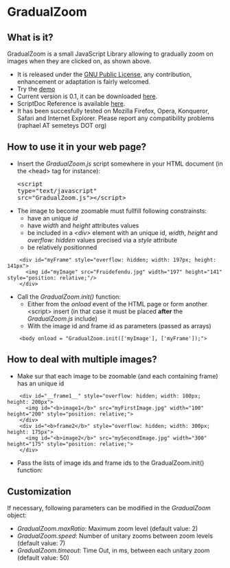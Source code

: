 # GradualZoom

## What is it?

GradualZoom is a small JavaScript Library allowing to gradually zoom on images when they are clicked on, as shown above.

* It is released under the <a href="http://www.gnu.org/licenses/gpl.html">GNU Public License</a>, any contribution, enhancement or adaptation is fairly welcomed.
* Try the <a href="http://semeteys.org/tek/JavaScript/GradualZoom/">demo</a> 
* Current version is 0.1, it can be downloaded <a href="http://semeteys.org/tek/JavaScript/GradualZoom/GradualZoom.js">here</a>.</li>
* ScriptDoc Reference is available <a href="http://semeteys.org/tek/JavaScript/GradualZoom/GradualZoom_docs/index.html">here</a>.</li>
* It has been succesfully tested on Mozilla Firefox, Opera, Konqueror, Safari and Internet Explorer. Please report any compatibility problems (raphael AT semeteys DOT org)</li>

## How to use it in your web page?

* Insert the <i>GradualZoom.js</i> script somewhere in your HTML document (in the &lt;head&gt; tag for instance): <pre>&lt;script type="text/javascript" src="GradualZoom.js"&gt;&lt;/script&gt;</pre>
* The image to become zoomable must fullfill following constrainsts:
    + have an unique <i>id</i></li>
    + have <i>width</i> and <i>height</i> attributes values</li>
    + be included in a <i>&lt;div&gt;</i> element with an unique id, <i>width</i>, <i>height</i> and <i>overflow: hidden</i> values precised via a <i>style</i> attribute</li>
    + be relatively positionned</li>

~~~
    <div id="myFrame" style="overflow: hidden; width: 197px; height: 141px">
      <img id="myImage" src="Fruidefendu.jpg" width="197" height="141" style="position: relative;"/>
    </div>
~~~

* Call the <i>GradualZoom.init()</i> function:
    + Either from the <i>onload</i> event of the HTML page or form another &lt;script&gt; insert (in that case it must be placed <b>after</b> the <i>GradualZoom.js</i> include)</li>
    + With the image id and frame id as parameters (passed as arrays)</li>

~~~
    <body onload = "GradualZoom.init(['myImage'], ['myFrame']);">
~~~

## How to deal with multiple images?

* Make sur that each image to be zoomable (and each containing frame) has an unique id

~~~
    <div id="__frame1__" style="overflow: hidden; width: 100px; height: 200px">
      <img id="<b>image1</b>" src="myFirstImage.jpg" width="100" height="200" style="position: relative;">
    </div>
    <div id="<b>frame2</b>" style="overflow: hidden; width: 300px; height: 175px">
      <img id="<b>image2</b>" src="mySecondImage.jpg" width="300" height="175" style="position: relative;">
    </div>
~~~

* Pass the lists of image ids and frame ids to the GradualZoom.init() function:

## Customization

If necessary, following parameters can be modified in the <i>GradualZoom</i> object:

* _GradualZoom.maxRatio_: Maximum zoom level (default value: 2)
* _GradualZoom.speed_: Number of unitary zooms between zoom levels (default value: 7)
* _GradualZoom.timeout_: Time Out, in ms, between each unitary zoom (default value: 50)

